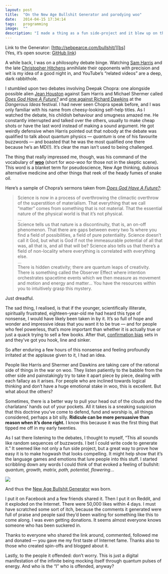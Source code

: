 ```yaml
---
layout: post
title:  "On the New Age Bullshit Generator and parodying woo"
date:   2014-04-15 17:34:14
tags:   programming
image:  ""
description: "I made a thing as a fun side-project and it blew up on the Internet."
---
```



Link to the Generator: [http://sebpearce.com/bullshit/][bs]  
(Yes, it’s open source: [GitHub link][git])

A while back, I was on a philosophy debate binge. Watching [Sam Harris][sam] and the late [Christopher Hitchens][hitch] annihilate their opponents with precision and wit is my idea of a good night in, and YouTube’s “related videos” are a deep, dark rabbithole.

I stumbled upon two debates involving Deepak Chopra: one alongside possible alien [Jean Houston][jean] against Sam Harris and Michael Shermer called *[Does God Have A Future?][1]* and [one against Richard Dawkins][2] at the *Dangerous Ideas* festival. I had never seen Chopra speak before, and I was only familiar with his name from cheesy-looking self-help titles. As I watched the debate, his childish behaviour and smugness amazed me. He constantly interrupted and talked over the others, usually to make cheap shots or have the last word instead of making a sound argument. He got weirdly defensive when Harris pointed out that nobody at the debate was qualified to talk about quantum physics &mdash; *quantum* is one of his favourite buzzwords &mdash; and boasted that he was the most qualified one there because he’s an MD(!). It’s clear the man isn’t used to being challenged.

The thing that really impressed me, though, was his command of the vocabulary of [**woo**][woo] (short for *woo-woo* for those not in the skeptic scene). This word is a blanket term for pseudoscience, New Age thinking, dubious alternative medicine and other things that reek of the heady fumes of snake oil. 

Here’s a sample of Chopra’s sermons taken from *[Does God Have A Future?][1]*:

> Science is now in a process of overthrowing the climactic overthrow of the superstition of materialism. That everything that we call “matter” comes from something that is not material. That the essential nature of the physical world is that it’s not physical.  
…  
Science tells us that nature is a discontinuity, that is, an on-off phenomenon. That there are gaps between every two 1s where you find a field of possibilities, a field of pure potentiality. Science doesn’t call it God, but what is God if not the immeasurable potential of all that was, all that is, and all that will be? Science also tells us that there’s a field of non-locality where everything is correlated with everything else.  
…  
There is hidden creativity; there are quantum leaps of creativity. There is something called the Observer Effect where intention orchestrates spacetime events which we then measure as movement and motion and energy and matter… You have the resources within you to intuitively grasp this mystery.

Just dreadful.

The sad thing, I realised, is that if the younger, scientifically illiterate, spiritually frustrated, eighteen-year-old me had heard this type of nonsense, I would have likely been taken in by it. It’s so full of hope and wonder and impressive ideas that you want it to be true &mdash; and for people who feel powerless, that’s more important than whether it is actually true or just a quack trying to sell a few books. After that, [confirmation bias][bias] sets in and they’ve got you hook, line and sinker.

So after enduring a few hours of this nonsense and feeling profoundly irritated at the applause given to it, I had an idea.

People like Harris and Shermer and Dawkins are taking care of the rational side of things in the war on woo. They listen patiently to the babble from the other side and painstakingly try to take it apart piece by piece, dealing with each fallacy as it arises. For people who are inclined towards logical thinking and don’t have a huge emotional stake in woo, this is excellent. But what about the others?

Sometimes, there is a better way to pull your head out of the clouds and the charlatans’ hands out of your pockets. All it takes is a sneaking suspicion that this doctrine you’ve come to defend, fund and worship is, all things considered, perhaps a bit silly. **Ridicule can be more persuasive than reason when it’s done right.** I know this because it was the first thing that tipped me off in my early twenties.

As I sat there listening to the debates, I thought to myself, “This all sounds like random sequences of buzzwords. I bet I could write code to generate it.” It seemed like not only a fun side project, but a great way to prove how easy it is to make hogwash that looks compelling. It might help show that it’s the language games and emotions that lure people into this stuff. I started scribbling down any words I could think of that evoked a feeling of bullshit: *quantum, growth, matrix, path, potential, flowering*…

<img src="/assets/bullshit_screenshot_big.png" class="rightimg">

And thus the [New Age Bullshit Generator][bs] was born.

I put it on Facebook and a few friends shared it. Then I put it on Reddit, and it exploded on the Internet. There were 50,000 likes within 4 days. I must have scratched some sort of itch, because the comments it generated were full of praise and people said they’d been waiting for something like this to come along. I was even getting donations. It seems almost everyone knows someone who has been suckered in.

Thanks to everyone who shared the link around, commented, followed me and donated &mdash; you gave me my first taste of Internet fame. Thanks also to those who created spin-offs and blogged about it.

Lastly, to the people it offended: don’t worry. This is just a digital manifestation of the infinite being mocking itself through quantum pulses of energy. And who is the “I” who is offended, anyway?

[sam]:  https://www.youtube.com/watch?v=IWJfdRpHWuk
[hitch]:http://youtu.be/uqjfGFHes0w
[jean]: http://youtu.be/EqmuaKHKNsU?t=11m25s
[1]:    http://youtu.be/0E99BdOfxAE
[2]:    http://youtu.be/f4c_CrQzUGw?t=14m5s
[woo]:  http://rationalwiki.org/wiki/Woo
[bs]:   http://sebpearce.com/bullshit/
[bias]: http://youarenotsosmart.com/2010/06/23/confirmation-bias/
[git]:  https://github.com/sebpearce/bullshit

